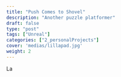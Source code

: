 ```yaml
---
title: "Push Comes to Shovel"
description: "Another puzzle platformer"
draft: false
type: "post"
tags: ["Unreal"]
categories: ["2_personalProjects"]
cover: 'medias/lillapad.jpg'
weight: 2
---
```


La